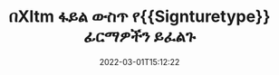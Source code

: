 ---
############################# Static ############################
layout: "auto-gen-signature"
date: 2022-03-01T15:12:22
draft: false
operation: Search
signaturetype: Image
fileformat: Xltm
productName: .NET
lang: am
productCode: net
otherformats: pdf doc docx docm dot dotm dotx odt ott rtf xls xlsx xlsm xlsb csv ods ots xltx xltm ppt pptx pps ppsx odp otp potx potm pptm ppsm
breadcrumb: Search Image signatures at Xltm with C#

############################# Head ############################
head_title: "በC# ውስጥ በXltm ፋይል ውስጥ የ{{Signturetype}} ፊርማዎችን ይፈልጉ"
head_description: "ጥቂት የኮድ መስመሮችን በመጠቀም በXltm ፋይሎች ውስጥ የImage ፊርማዎችን ለመፈለግ .NETን ይጠቀሙ።"

############################# Header ############################
title: "በXltm ፋይል ውስጥ የ{{Signturetype}} ፊርማዎችን ይፈልጉ"
description: ".NET ቤተኛ ኤፒአይ አስቀድሞ በተፈረሙ Xltm ፋይሎች ውስጥ የImage ፊርማዎችን ለመፈለግ ይፈቅዳል። ጥቂት የኮድ መስመሮችን በመጠቀም በXltm ሰነዶችዎ ውስጥ የላቀ የኢ-ፊርማ ፍለጋን ያድርጉ።"
bg_image: "https://cms.admin.containerize.com/templates/aspose/App_Themes/V3/images/bg/header1.png"
bg_overlay: false
button:
    enable: true

############################# SubMenu ############################
submenu:
    enable: true

    left:
        img_alt: "GroupDocs.Signature for .NET"
        image: "https://cms.admin.containerize.com/templates/groupdocs/images/product-logos/90x90-noborder/groupdocsature-net.png"
        product: "GroupDocs.Signature"
        platform: ".NET"



############################# About ############################
about:
    enable: true
    title: "ስለ GroupDocs.Signature for .NET ኤፒአይ"
    content: |
        [GroupDocs.Signature for .NET](https://products.groupdocs.com/signature/net/) እንደ ጽሁፎች፣ ምስሎች፣ ዲጂታል ሰርተፊኬቶች፣ ባርኮዶች፣ QR-ኮዶች፣ ማህተሞች ወይም ሜታዳታ ያሉ የተለያዩ የፊርማ አይነቶችን በመጠቀም ሰነዶችን ለመስራት .NET ኤፒአይን ያቀርባል። ተጠቃሚዎች እንደ አስፈላጊነቱ የፊርማ ንብረቶችን ለማበጀት ተጨማሪ ድጋፍ በፒዲኤፍ፣ MS Word ሰነዶች፣ MS ኤክሴል የስራ ደብተሮች፣ MS PowerPoint አቀራረቦች፣ አዶቤ ፎቶሾፕ ፋይሎች እና የተለያዩ የምስል ቅርጸቶች ውስጥ የኤሌክትሮኒክ ፊርማዎችን ማከል፣ መሰረዝ፣ ማዘመን፣ ማረጋገጥ ወይም መፈለግ ይችላሉ።
    

############################# Steps ############################
steps:
    enable: true
    title_left: "በXltm ውስጥ የ{{Signturetype}} ፊርማዎችን እንዴት መፈለግ እንደሚቻል"
    content_left: |
        [GroupDocs.Signature for .NET](https://products.groupdocs.com/signature/net/) ለ.NET ገንቢዎች ጥቂት ቀላል ደረጃዎችን በመተግበር በXltm ፋይሎች ውስጥ ፊርማዎችን መፈለግ ቀላል ያደርገዋል።
        
        * አዲስ የፊርማ ክፍል ይፍጠሩ እና የምንጭ ሰነድ መንገድን እንደ ግንበኛ መለኪያ ይለፉ።
        * እንደ ፍላጎቶችዎ የፍለጋ አማራጮችን ነገር ያፋጥኑ እና የፍለጋ አማራጮችን ይጥቀሱ።
        * ለፊርማ ክፍል ምሳሌ የፍለጋ ዘዴን ይደውሉ እና የፍለጋ አማራጮችን ወደ እሱ ያስተላልፉ።
        * በጥያቄዎችዎ መሰረት የፍለጋ ውጤቶችን ያስኬዱ።

    title_right: "የስርዓት መስፈርቶች"
    content_right: |
        GroupDocs.Signature for .NET በሁሉም ዋና መድረኮች እና ስርዓተ ክወናዎች ላይ ይደገፋሉ። ከዚህ በታች ያለውን ኮድ ከመተግበሩ በፊት፣ እባክዎ በስርዓትዎ ላይ የሚከተሉት ቅድመ ሁኔታዎች እንዳሉዎት ያረጋግጡ።

        * ስርዓተ ክወናዎች-ማይክሮሶፍት ዊንዶውስ ፣ ሊኑክስ ፣ ማክኦኤስ
        * የልማት አካባቢዎች፡ Microsoft Visual Studio, Xamarin, MonoDevelop
        * Frameworks: .NET Framework, .NET Standard, .NET Core, Mono
        * የቅርብ ጊዜውን የGroupDocs.Signature for .NET ስሪት ከ[Nuget](https://www.nuget.org/packages/groupdocs.signature) ያውርዱ
         
    code: |
        ```csharp    
                
        // Set up input Xltm file
        string filePath = "input.xltm";

        // Instantiate Signature for input file
        using (GroupDocs.Signature.Signature signature = new GroupDocs.Signature.Signature(filePath))
        {
                //Create search options
                ImageSearchOptions options = new ImageSearchOptions()
                {
                    // set minimum size if needed
                    MinContentSize = 100,
                    // set maximum image size if needed
                    MaxContentSize = 2000,                    
                    // return  Image images for processing
                    ReturnContent = true,
                    // set up type of returned  Image images
                    ReturnContentType = FileType.PNG                                 
                };

                // search for Image signatures in Xltm document
                List<ImageSignature> signatures = signature.Search<ImageSignature>(options);

                // process signatures which were found                
                foreach (ImageSignature item in signatures)
                {
                    //...
                }
        }

        ```

############################# Demos ############################
demos:
    enable: true
    title: "የ{{Signturetype}} ኤሌክትሮኒክ ፊርማዎችን የቀጥታ ማሳያን ይፈልጉ"
    content: |
       የ[GroupDocs.signature መተግበሪያ](https://products.groupdocs.app/signature/family) ድህረ ገጽን በመጎብኘት ሰነዱን አሁን በXltm ፋይሎች ላይ የተለያዩ የኤሌክትሮኒክ ፊርማዎችን ይፈልጉ።

        
############################# More Formats ############################
more_formats:
    enable: true
    title: "C#ን በመጠቀም ሌሎች {{የፊርማ አይነት}} ፊርማዎችን ይፈልጉ"
    content: |
        "የኤሌክትሮኒክ ፊርማዎች በተለያዩ ሰነዶች ውስጥ ይፈልጉ. ከታች እንደሚታየው ከታዋቂው የፋይል ቅርጸቶች ፊርማዎችን ያግኙ።"
    format: 
           
       
back_to_top:
    enable: true
---